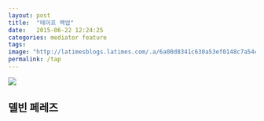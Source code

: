 ```yaml
---
layout: post
title:  "테이프 백업"
date:   2015-06-22 12:24:25
categories: mediator feature
tags: 
image: "http://latimesblogs.latimes.com/.a/6a00d8341c630a53ef0148c7a54c45970c-pi"
permalink: /tap
---
```


![](https://pbs.twimg.com/media/CJARPo4UwAAA4XV.jpg) 
## 델빈 페레즈
